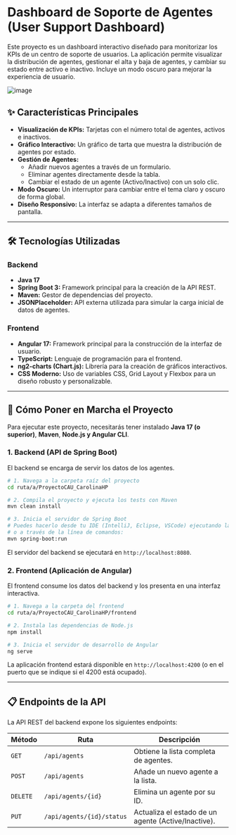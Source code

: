 # Dashboard de Soporte de Agentes (User Support Dashboard)

Este proyecto es un dashboard interactivo diseñado para monitorizar los KPIs de un centro de soporte de usuarios. La aplicación permite visualizar la distribución de agentes, gestionar el alta y baja de agentes, y cambiar su estado entre activo e inactivo. Incluye un modo oscuro para mejorar la experiencia de usuario.

![image](https://github.com/AlexBDominguez/user-support-dashboard/assets/132932375/4a5b4858-a590-449e-8c54-7389146522c7)


## ✨ Características Principales

- **Visualización de KPIs:** Tarjetas con el número total de agentes, activos e inactivos.
- **Gráfico Interactivo:** Un gráfico de tarta que muestra la distribución de agentes por estado.
- **Gestión de Agentes:**
  - Añadir nuevos agentes a través de un formulario.
  - Eliminar agentes directamente desde la tabla.
  - Cambiar el estado de un agente (Activo/Inactivo) con un solo clic.
- **Modo Oscuro:** Un interruptor para cambiar entre el tema claro y oscuro de forma global.
- **Diseño Responsivo:** La interfaz se adapta a diferentes tamaños de pantalla.

---

## 🛠️ Tecnologías Utilizadas

### Backend
- **Java 17**
- **Spring Boot 3:** Framework principal para la creación de la API REST.
- **Maven:** Gestor de dependencias del proyecto.
- **JSONPlaceholder:** API externa utilizada para simular la carga inicial de datos de agentes.

### Frontend
- **Angular 17:** Framework principal para la construcción de la interfaz de usuario.
- **TypeScript:** Lenguaje de programación para el frontend.
- **ng2-charts (Chart.js):** Librería para la creación de gráficos interactivos.
- **CSS Moderno:** Uso de variables CSS, Grid Layout y Flexbox para un diseño robusto y personalizable.

---

## 🚀 Cómo Poner en Marcha el Proyecto

Para ejecutar este proyecto, necesitarás tener instalado **Java 17 (o superior)**, **Maven**, **Node.js y Angular CLI**.

### 1. Backend (API de Spring Boot)

El backend se encarga de servir los datos de los agentes.

```bash
# 1. Navega a la carpeta raíz del proyecto
cd ruta/a/ProyectoCAU_CarolinaHP

# 2. Compila el proyecto y ejecuta los tests con Maven
mvn clean install

# 3. Inicia el servidor de Spring Boot
# Puedes hacerlo desde tu IDE (IntelliJ, Eclipse, VSCode) ejecutando la clase `DashboardApplication.java`
# o a través de la línea de comandos:
mvn spring-boot:run
```
El servidor del backend se ejecutará en `http://localhost:8080`.

### 2. Frontend (Aplicación de Angular)

El frontend consume los datos del backend y los presenta en una interfaz interactiva.

```bash
# 1. Navega a la carpeta del frontend
cd ruta/a/ProyectoCAU_CarolinaHP/frontend

# 2. Instala las dependencias de Node.js
npm install

# 3. Inicia el servidor de desarrollo de Angular
ng serve
```
La aplicación frontend estará disponible en `http://localhost:4200` (o en el puerto que se indique si el 4200 está ocupado).

---

## 📋 Endpoints de la API

La API REST del backend expone los siguientes endpoints:

| Método | Ruta                      | Descripción                                     |
|--------|---------------------------|-------------------------------------------------|
| `GET`    | `/api/agents`             | Obtiene la lista completa de agentes.           |
| `POST`   | `/api/agents`             | Añade un nuevo agente a la lista.               |
| `DELETE` | `/api/agents/{id}`        | Elimina un agente por su ID.                    |
| `PUT`    | `/api/agents/{id}/status` | Actualiza el estado de un agente (Active/Inactive). |

